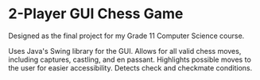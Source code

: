 # 2-Player GUI Chess Game

Designed as the final project for my Grade 11 Computer Science course.

Uses Java's Swing library for the GUI.
Allows for all valid chess moves, including captures, castling, and en passant.
Highlights possible moves to the user for easier accessibility.
Detects check and checkmate conditions.
